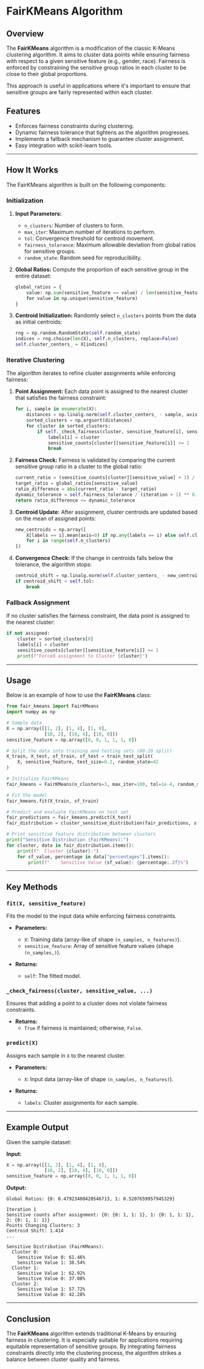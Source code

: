 # FairKMeans Algorithm

## Overview
The **FairKMeans** algorithm is a modification of the classic K-Means clustering algorithm. It aims to cluster data points while ensuring fairness with respect to a given sensitive feature (e.g., gender, race). Fairness is enforced by constraining the sensitive group ratios in each cluster to be close to their global proportions.

This approach is useful in applications where it's important to ensure that sensitive groups are fairly represented within each cluster.

## Features
- Enforces fairness constraints during clustering.
- Dynamic fairness tolerance that tightens as the algorithm progresses.
- Implements a fallback mechanism to guarantee cluster assignment.
- Easy integration with scikit-learn tools.

---

## How It Works
The FairKMeans algorithm is built on the following components:

### Initialization
1. **Input Parameters:**
    - `n_clusters`: Number of clusters to form.
    - `max_iter`: Maximum number of iterations to perform.
    - `tol`: Convergence threshold for centroid movement.
    - `fairness_tolerance`: Maximum allowable deviation from global ratios for sensitive groups.
    - `random_state`: Random seed for reproducibility.

2. **Global Ratios:**
   Compute the proportion of each sensitive group in the entire dataset:
   ```python
   global_ratios = {
       value: np.sum(sensitive_feature == value) / len(sensitive_feature)
       for value in np.unique(sensitive_feature)
   }
   ```

3. **Centroid Initialization:**
   Randomly select `n_clusters` points from the data as initial centroids:
   ```python
   rng = np.random.RandomState(self.random_state)
   indices = rng.choice(len(X), self.n_clusters, replace=False)
   self.cluster_centers_ = X[indices]
   ```

### Iterative Clustering
The algorithm iterates to refine cluster assignments while enforcing fairness:

1. **Point Assignment:**
   Each data point is assigned to the nearest cluster that satisfies the fairness constraint:
   ```python
   for i, sample in enumerate(X):
       distances = np.linalg.norm(self.cluster_centers_ - sample, axis=1)
       sorted_clusters = np.argsort(distances)
       for cluster in sorted_clusters:
           if self._check_fairness(cluster, sensitive_feature[i], sensitive_counts, total_in_cluster, global_ratios, iteration):
               labels[i] = cluster
               sensitive_counts[cluster][sensitive_feature[i]] += 1
               break
   ```

2. **Fairness Check:**
   Fairness is validated by comparing the current sensitive group ratio in a cluster to the global ratio:
   ```python
   current_ratio = (sensitive_counts[cluster][sensitive_value] + 1) / (total_in_cluster + 1)
   target_ratio = global_ratios[sensitive_value]
   ratio_difference = abs(current_ratio - target_ratio)
   dynamic_tolerance = self.fairness_tolerance / (iteration + 1) ** 0.5
   return ratio_difference <= dynamic_tolerance
   ```

3. **Centroid Update:**
   After assignment, cluster centroids are updated based on the mean of assigned points:
   ```python
   new_centroids = np.array([
       X[labels == i].mean(axis=0) if np.any(labels == i) else self.cluster_centers_[i]
       for i in range(self.n_clusters)
   ])
   ```

4. **Convergence Check:**
   If the change in centroids falls below the tolerance, the algorithm stops:
   ```python
   centroid_shift = np.linalg.norm(self.cluster_centers_ - new_centroids)
   if centroid_shift < self.tol:
       break
   ```

### Fallback Assignment
If no cluster satisfies the fairness constraint, the data point is assigned to the nearest cluster:
```python
if not assigned:
    cluster = sorted_clusters[0]
    labels[i] = cluster
    sensitive_counts[cluster][sensitive_feature[i]] += 1
    print(f"Forced assignment to Cluster {cluster}")
```

---

## Usage
Below is an example of how to use the **FairKMeans** class:

```python
from fair_kmeans import FairKMeans
import numpy as np

# Sample data
X = np.array([[1, 2], [1, 4], [1, 0],
              [10, 2], [10, 4], [10, 0]])
sensitive_feature = np.array([0, 0, 1, 1, 1, 0])

# Split the data into training and testing sets (80-20 split)
X_train, X_test, sf_train, sf_test = train_test_split(
    X, sensitive_feature, test_size=0.2, random_state=42
)

# Initialize FairKMeans
fair_kmeans = FairKMeans(n_clusters=3, max_iter=100, tol=1e-4, random_state=42)

# Fit the model
fair_kmeans.fit(X_train, sf_train)

# Predict and evaluate FairKMeans on test set
fair_predictions = fair_kmeans.predict(X_test)
fair_distribution = cluster_sensitive_distribution(fair_predictions, sf_test)

# Print sensitive feature distribution between clusters
print("Sensitive Distribution (FairKMeans):")
for cluster, data in fair_distribution.items():
    print(f"  Cluster {cluster}:")
    for sf_value, percentage in data["percentages"].items():
        print(f"    Sensitive Value {sf_value}: {percentage:.2f}%")
```

---

## Key Methods

### `fit(X, sensitive_feature)`
Fits the model to the input data while enforcing fairness constraints.

- **Parameters:**
  - `X`: Training data (array-like of shape `(n_samples, n_features)`).
  - `sensitive_feature`: Array of sensitive feature values (shape `(n_samples,)`).

- **Returns:**
  - `self`: The fitted model.

### `_check_fairness(cluster, sensitive_value, ...)`
Ensures that adding a point to a cluster does not violate fairness constraints.

- **Returns:**
  - `True` if fairness is maintained; otherwise, `False`.

### `predict(X)`
Assigns each sample in `X` to the nearest cluster.

- **Parameters:**
  - `X`: Input data (array-like of shape `(n_samples, n_features)`).

- **Returns:**
  - `labels`: Cluster assignments for each sample.

---

## Example Output
Given the sample dataset:

**Input:**
```python
X = np.array([[1, 2], [1, 4], [1, 0],
              [10, 2], [10, 4], [10, 0]])
sensitive_feature = np.array([0, 0, 1, 1, 1, 0])
```

**Output:**
```
Global Ratios: {0: 0.47923400420546713, 1: 0.5207659957945329}

Iteration 1
Sensitive counts after assignment: {0: {0: 1, 1: 1}, 1: {0: 1, 1: 1}, 2: {0: 1, 1: 1}}
Points Changing Clusters: 3
Centroid Shift: 1.414
...

Sensitive Distribution (FairKMeans):
  Cluster 0:
    Sensitive Value 0: 61.46%
    Sensitive Value 1: 38.54%
  Cluster 1:
    Sensitive Value 1: 62.92%
    Sensitive Value 0: 37.08%
  Cluster 2:
    Sensitive Value 1: 57.72%
    Sensitive Value 0: 42.28%
```

---

## Conclusion
The **FairKMeans** algorithm extends traditional K-Means by ensuring fairness in clustering. It is especially suitable for applications requiring equitable representation of sensitive groups. By integrating fairness constraints directly into the clustering process, the algorithm strikes a balance between cluster quality and fairness.

